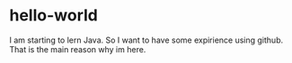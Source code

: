 # hello-world

I am starting to lern Java. So I want to have some expirience using github.
That is the main reason why im here.
